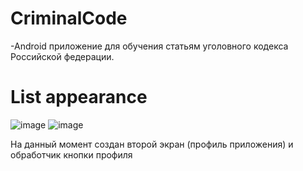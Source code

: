 # CriminalCode
-Android приложение для обучения статьям уголовного кодекса Российской федерации.
# List appearance
![image](https://user-images.githubusercontent.com/84613812/137814840-f4cf94dd-d952-45bc-be27-f6545d2e78b6.png)
![image](https://user-images.githubusercontent.com/84613812/137814894-e2297991-6a84-46dd-b2a2-6f989da20ab6.png)

На данный момент создан второй экран (профиль приложения) и обработчик кнопки профиля
